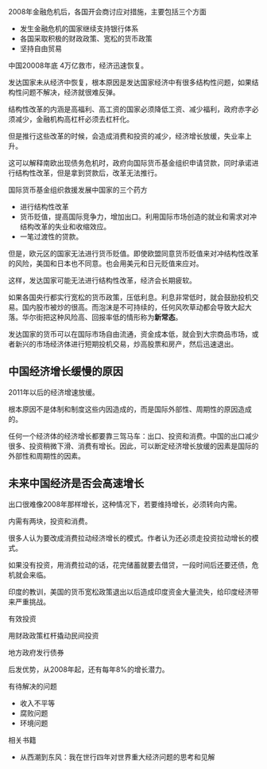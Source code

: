 
2008年金融危机后，各国开会商讨应对措施，主要包括三个方面
+ 发生金融危机的国家继续支持银行体系
+ 各国采取积极的财政政策、宽松的货币政策
+ 坚持自由贸易

中国20008年底 4万亿救市，经济迅速恢复。

发达国家未从经济中恢复，根本原因是发达国家经济中有很多结构性问题，如果结构性问题不解决，经济就很难反弹。

结构性改革的内涵是高福利、高工资的国家必须降低工资、减少福利，政府赤字必须减少，金融机构高杠杆必须去杠杆化。

但是推行这些改革的时候，会造成消费和投资的减少，经济增长放缓，失业率上升。


这可以解释南欧出现债务危机时，政府向国际货币基金组织申请贷款，同时承诺进行结构性改革，但是拿到贷款后，改革无法推行。

国际货币基金组织救援发展中国家的三个药方
+ 进行结构性改革
+ 货币贬值，提高国际竞争力，增加出口。利用国际市场创造的就业和需求对冲结构改革的失业和收缩效应。
+ 一笔过渡性的贷款。

但是，欧元区的国家无法进行货币贬值。即使欧盟同意货币贬值来对冲结构性改革的风险，美国和日本也不同意。也会用美元和日元贬值来应对。

这样，发达国家可能无法进行结构性改革，经济会长期疲软。

如果各国央行都实行宽松的货币政策，压低利息。利息非常低时，就会鼓励投机交易。国内股市被炒的很高。而泡沫是不可持续的，任何风吹草动都会导致大起大落。华尔街把这种风险高、回报率低的情形称为**新常态**。

发达国家的货币可以在国际市场自由流通，资金成本低，就会到大宗商品市场，或者新兴的市场经济体进行短期投机交易，炒高股票和房产，然后迅速退出。

## 中国经济增长缓慢的原因

2011年以后的经济增速放缓。

根本原因不是体制和制度这些内因造成的，而是国际外部性、周期性的原因造成的。

任何一个经济体的经济增长都要靠三驾马车：出口、投资和消费。中国的出口减少很多、投资稍微下滑、消费有增长。因此，可以断定经济增长放缓的因素是国际的外部性和周期性的因素。

## 未来中国经济是否会高速增长

出口很难像2008年那样增长，这种情况下，若要维持增长，必须转向内需。

内需有两块，投资和消费。

很多人认为要改成消费拉动经济增长的模式。作者认为还必须走投资拉动增长的模式。

如果没有投资，用消费拉动的话，花完储蓄就要去借贷，一段时间后还要还债，危机就会来临。

印度的教训，美国的货币宽松政策退出以后造成印度资金大量流失，给印度经济带来严重挑战。

有效投资

用财政政策杠杆撬动民间投资

地方政府发行债券

后发优势，从2008年起，还有每年8%的增长潜力。

有待解决的问题
+ 收入不平等
+ 腐败问题
+ 环境问题

相关书籍
+ 从西潮到东风：我在世行四年对世界重大经济问题的思考和见解

